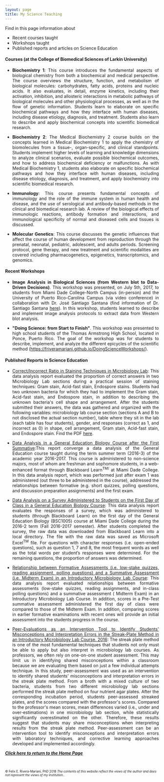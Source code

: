 ```yaml
---
layout: page
title: My Science Teaching
---
```



Find in this page information about 

- Recent courses taught
- Workshops taught 
- Published reports and articles on Science Education

#### Courses (at the College of Biomedical Sciences of Larkin University)

<ul>
<li><div style="text-align:justify"><p>	<strong>Biochemistry 1</strong>: This course introduces the fundamental aspects of biological chemistry from both a biochemical and medical perspective. The course overviews the structure, function, and metabolism of biological molecules: carbohydrates, fatty acids, proteins and nucleic acids. It also evaluates, in detail, enzyme kinetics, including their activation, inhibition, and allosteric interactions in metabolic pathways of biological molecules and other physiological processes, as well as in the flow of genetic information. Students learn to elaborate on specific biochemical pathways and how they interface with human diseases, including disease etiology, diagnosis, and treatment. Students also learn to describe and apply biochemical concepts into scientific biomedical research.</p></div></li> 
</ul>

<ul>
<li><div style="text-align:justify"><p>	<strong>Biochemistry 2</strong>: The Medical Biochemistry 2 course builds on the concepts learned in Medical Biochemistry 1 to apply the chemistry of biomolecules from a tissue-, organ-specific, and clinical standpoints. Students implement higher levels of learning and knowledge dimensions to analyze clinical scenarios, evaluate possible biochemical outcomes, and how to address biochemical deficiency or malfunctions. As with Medical Biochemistry 1, students also elaborate on specific biochemical pathways and how they interface with human diseases, including disease etiology, diagnosis, and treatment, and apply biochemistry into scientific biomedical research.</p></div></li> 
</ul>

<ul>
<li><div style="text-align:justify"><p>	<strong>Immunology</strong>: This course presents fundamental concepts of immunology and the role of the immune system in human health and disease, and the use of serological and antibody-based methods in the clinical and biomedical research lab. A review of the biological effects of immunologic reactions, antibody formation and interactions, and immunological specificity of normal and diseased cells and tissues is discussed.</p></div></li> 
</ul>

<ul>
<li><div style="text-align:justify"><p>	<strong>Molecular Genetics</strong>: This course discusses the genetic influences that affect the course of human development from reproduction through the prenatal, neonatal, pediatric, adolescent, and adults periods. Screening protocol, gene therapy, and new treatment and scientific modalities are covered including pharmacogenetics, epigenetics, transcriptomics, and genomics.</p></div></li> 
</ul>

#### Recent Workshops 

<ul>
<li><div style="text-align:justify"><p><strong>Image Analysis in Biological Sciences (from Western blot to Data-Driven Decisions)</strong>. This workshop was presented, on July 5th, 2017, to students from  Miami Dade College-North Campus (in-person) and the University of Puerto Rico-Carolina Campus (via video conference) in collaboration with Dr. José Santiago Santana (find information of Dr. Santiago Santana <a href="http://www.uprc.edu/investigacion-ciencias-naturales/" target="_blank">here</a>). In this workshop, students learned to describe and implement image analysis protocols to extract data from Western blot analysis. </p></div></li> 
</ul>

<ul>
<li><div style="text-align:justify"><p><strong>"Doing Science: from Start to Finish"</strong>. This workshop was presented to high school students of the Thomas Armstrong High School, located in Ponce, Puerto Rico. The goal of the workshop was for students to describe, implement, and analyze the different epicycles of the scientific method (<a href="https://friveramariani.github.io/DoingScienceWorkshops/" target="_blank">https://friveramariani.github.io/DoingScienceWorkshops/</a>).</p></div></li> 
</ul>


#### Published Reports in Science Education

<ul>
<li><div style="text-align:justify"><p><a href="http://dx.doi.org/10.13140/RG.2.2.31839.66721" target="_blank">Correct/Incorrect Ratio in Staining Techniques in Microbiology Lab</a>: This data analysis report evaluated the proportion of correct answers in two Microbiology Lab sections during a practical session of staining techniques: Gram stain, Acid-fast stain, Endospore stains. Students had two unknown bacteria for which they had to implement the Gram stain, Acid-fast stain, and Endospore stain, in addition to describing the unknown bacteria's cell shape and arrangement. After the students submitted their answers, the data was gathered and organized with the following variables: microbiology lab course section (sections A and B to not disclosed the actual section number), table where they sit in the lab (each table has four students), gender, and responses (correct as 1, and incorrect as 0) in shape, cell arrangement, Gram stain, Acid-fast stain, and Endospore stain. Find the PDF <a href="https://www.researchgate.net/publication/317510497_CorrectIncorrect_Ratios_in_Staining_Techniques_in_Microbiology_Lab?channel=doi&linkId=593cb263aca272c4d992d2aa&showFulltext=true" target="_blank">here</a>.</p></div></li> 
</ul>

<ul>
<li><div style="text-align:justify"><p><a href="http://rpubs.com/friveramariani/bsc1005_20163" target="_blank">Data Analysis in a General Education Biology Course after the First Summative</a>:This report converge a data analysis of the General Education course taught during the term summer term (2016-3) of the academic year 2016-2017. This course is administered to non-science majors, most of whom are freshman and sophomore students, in a web-enhanced format through Blackboard Learn<sup>TM/</sup> at Miami Dade College. In this data analysis report, which was performed just after exam 1 was administered (out three to be administered in the course), addressed the relationships between formative (e.g. short quizzes, polling questions, and discussion preparation assignments) and the first exam. </p></div></li> 
</ul>

<ul>
<li><div style="text-align:justify"><p><a href="http://rpubs.com/friveramariani/genbioed_survey" target="_blank">Data Analysis on a Survey Administered to Students on the First Day of Class in a General Education Biology Course</a>: This data analysis report evaluates the responses of a survey, which was administered to students (through Blackboard Learn) on the first day of the General Education Biology (BSC1005) course at Miami Dade College during the 2016-2 term (Fall 2016-2017 semester). After students completed the survey, the raw data was downloaded from Blackboard Learn into a local directory. The file with the raw data was saved as Microsoft Excel<sup>TM</sup> file. For questions with character responses (i.e. open-ended questions), such as question 1, 7 and 8, the most frequent words as well as the total words per student’s responses were determined. For the remaining questions, the proportion of answers was determined.</p></div></li> 
</ul>

<ul>
<li><div style="text-align:justify"><p><a href="http://rpubs.com/friveramariani/ml2010L153" target="_blank">Relationship between Formative Assessments (i.e. low-stake quizzes, reading assignment, polling questions) and a Summative Assessment (i.e. Midterm Exam) in an Introductory Microbiology Lab Course</a>: This data analysis report evaluated relationships between formative assessments (low-stake quizzes, reading assignments, and in-class polling questions) and a summative assessment ( Midterm Exam) in an Introductory Microbiology Lab Course. In addition, scores in a Pre-Test summative assessment administered the first day of class were compared to those of the Midterm Exam. In addition, comparing scores in earlier formative examinations with recent ones will provide an initial assessment into the students progress in the course.</p></div></li> 
</ul>

<ul>
<li><div style="text-align:justify"><p><a href="http://dx.doi.org/10.13140/RG.2.1.2693.5921" target="_blank">Peer-Evaluations as an Intervention Tool to Identify Students' Misconceptions and Interpretation Errors in the Streak-Plate Method in an Introductory Microbiology Lab Course. 2016</a>: The streak plate method is one of the most fundamental techniques that students not only must be able to apply but also interpret in microbiology lab courses. As professors, we often rely on one-on-one student assessment. This may limit us in identifying shared misconceptions within a classroom because we are evaluating them based on just a few individual attempts technique. In this study, peer-assessment was used as an intervention to identify shared students' misconceptions and interpretation errors in the streak plate method. From a broth with a mixed culture of two bacteria, students from two different microbiology lab sections performed the streak plate method on four nutrient agar plates. After the corresponding incubation period, students peer-assessed streaked plates, and the scores compared with the professor's scores. Compared to the professor's mean scores, mean differences varied (i.e., under and over-estimations) in one microbiology lab section, while statistically significantly overestimated on the other. Therefore, these results suggest that students may share misconceptions when interpreting results from the streak plate method. Peer-assessment can be an intervention tool to identify misconceptions and interpretation errors with laboratory techniques, and corrective learning approaches developed and implemented accordingly.</p></div></li> 
</ul>

<b><i><a href="https://www.friveram.com">Click here to return to the Home Page</a></i></b>

<br>

<font size="1">&#169; Felix E. Rivera-Mariani, PhD 2018 <i>The contents of this website reflect the views of the author and does not represent the views of my institution.</i>.</font>